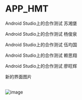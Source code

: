 ﻿# APP_HMT
Android Studio上的合作测试
苏湘堡

Android Studio上的合作测试
杨俊泉

Android Studio上的合作测试
伍均国

Android Studio上的合作测试
赖思翔

Android Studio上的合作测试
廖旺辉


新的界面图片</br></br>

 ![image](https://github.com/1136535305/APP_HMT/blob/branch1/images/demo6.gif)
